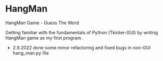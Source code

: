 # HangMan 
HangMan Game - Guess The Word

Getting familiar with the fundamentals of Python (Tkinter-GUI) by writing HangMan game as my first program.

* 2.9.2022 done some minor refactoring and fixed bugs in non-GUI hang_man.py file
